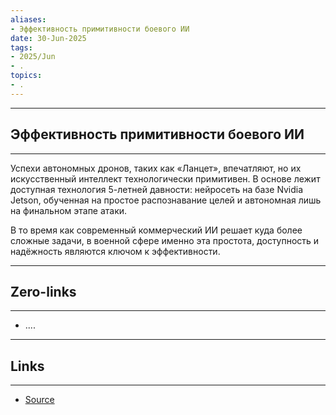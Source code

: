 ```yaml
---
aliases: 
- Эффективность примитивности боевого ИИ 
date: 30-Jun-2025
tags:
- 2025/Jun
- .
topics:
- .
---
```

-----
##  Эффективность примитивности боевого ИИ 
-----
Успехи автономных дронов, таких как «Ланцет», впечатляют, но их искусственный интеллект технологически примитивен. В основе лежит доступная технология 5-летней давности: нейросеть на базе Nvidia Jetson, обученная на простое распознавание целей и автономная лишь на финальном этапе атаки.

В то время как современный коммерческий ИИ решает куда более сложные задачи, в военной сфере именно эта простота, доступность и надёжность являются ключом к эффективности.

---
## Zero-links
---
- ....

---
## Links
---
- [Source](https://t.me/turboproject/1724)